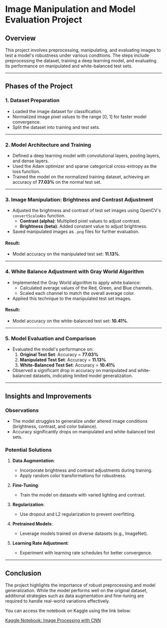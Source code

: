 # Image Manipulation and Model Evaluation Project

## Overview
This project involves preprocessing, manipulating, and evaluating images to test a model's robustness under various conditions. The steps include preprocessing the dataset, training a deep learning model, and evaluating its performance on manipulated and white-balanced test sets.

---

## Phases of the Project

### 1. **Dataset Preparation**
- Loaded the image dataset for classification.
- Normalized image pixel values to the range [0, 1] for faster model convergence.
- Split the dataset into training and test sets.

---

### 2. **Model Architecture and Training**
- Defined a deep learning model with convolutional layers, pooling layers, and dense layers.
- Used the Adam optimizer and sparse categorical cross-entropy as the loss function.
- Trained the model on the normalized training dataset, achieving an accuracy of **77.03%** on the normal test set.

---

### 3. **Image Manipulation: Brightness and Contrast Adjustment**
- Adjusted the brightness and contrast of test set images using OpenCV's `convertScaleAbs` function.
  - **Contrast (alpha)**: Multiplied pixel values to adjust contrast.
  - **Brightness (beta)**: Added constant value to adjust brightness.
- Saved manipulated images as `.png` files for further evaluation.

#### **Result**:
- Model accuracy on the manipulated test set: **11.13%**.

---

### 4. **White Balance Adjustment with Gray World Algorithm**
- Implemented the Gray World algorithm to apply white balance:
  - Calculated average values of the Red, Green, and Blue channels.
  - Scaled each channel to match the overall average color.
- Applied this technique to the manipulated test set images.

#### **Result**:
- Model accuracy on the white-balanced test set: **10.41%**.

---

### 5. **Model Evaluation and Comparison**
- Evaluated the model's performance on:
  1. **Original Test Set**: Accuracy = **77.03%**
  2. **Manipulated Test Set**: Accuracy = **11.13%**
  3. **White-Balanced Test Set**: Accuracy = **10.41%**
- Observed a significant drop in accuracy on manipulated and white-balanced datasets, indicating limited model generalization.

---

## Insights and Improvements

### Observations
- The model struggles to generalize under altered image conditions (brightness, contrast, and color balance).
- Accuracy significantly drops on manipulated and white-balanced test sets.

### Potential Solutions
1. **Data Augmentation**:
   - Incorporate brightness and contrast adjustments during training.
   - Apply random color transformations for robustness.

2. **Fine-Tuning**:
   - Train the model on datasets with varied lighting and contrast.

3. **Regularization**:
   - Use dropout and L2 regularization to prevent overfitting.

4. **Pretrained Models**:
   - Leverage models trained on diverse datasets (e.g., ImageNet).

5. **Learning Rate Adjustment**:
   - Experiment with learning rate schedules for better convergence.

---

## Conclusion
The project highlights the importance of robust preprocessing and model generalization. While the model performs well on the original dataset, additional strategies such as data augmentation and fine-tuning are required to handle real-world variations effectively.

You can access the notebook on Kaggle using the link below:

[Kaggle Notebook: Image Processing with CNN](https://www.kaggle.com/code/fatmanurkantar/image-processing-with-cnn)

